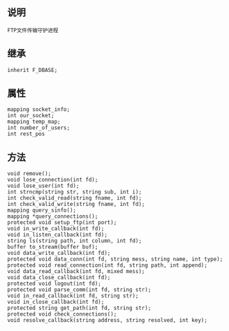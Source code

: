## 说明

    FTP文件传输守护进程

## 继承

    inherit F_DBASE;

## 属性

    mapping socket_info;
    int our_socket;
    mapping temp_map;
    int number_of_users;
    int rest_pos

## 方法

    void remove();
    void lose_connection(int fd);
    void lose_user(int fd);
    int strncmp(string str, string sub, int i);
    int check_valid_read(string fname, int fd);
    int check_valid_write(string fname, int fd);
    mapping query_sinfo();
    mapping *query_connections();
    protected void setup_ftp(int port);
    void in_write_callback(int fd);
    void in_listen_callback(int fd);
    string ls(string path, int column, int fd);
    buffer to_stream(buffer buf);
    void data_write_callback(int fd);
    protected void data_conn(int fd, string mess, string name, int type);
    protected void read_connection(int fd, string path, int append);
    void data_read_callback(int fd, mixed mess);
    void data_close_callback(int fd);
    protected void logout(int fd);
    protected void parse_comm(int fd, string str);
    void in_read_callback(int fd, string str);
    void in_close_callback(int fd);
    protected string get_path(int fd, string str);
    protected void check_connections();
    void resolve_callback(string address, string resolved, int key);

